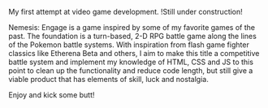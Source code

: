 My first attempt at video game development. !Still under construction!

Nemesis: Engage is a game inspired by some of my favorite games of the past. The foundation is a turn-based, 2-D RPG battle game along the lines of the Pokemon battle systems. With inspiration from flash game fighter classics like Etherena Beta and others, I aim to make this title a competitive battle system and implement my knowledge of HTML, CSS and JS to this point to clean up the functionality and reduce code length, but still give a viable product that has elements of skill, luck and nostalgia.

Enjoy and kick some butt!